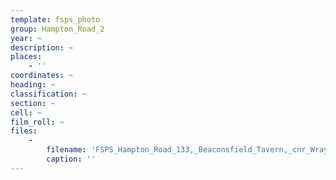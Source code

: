 ```yaml
---
template: fsps_photo
group: Hampton_Road_2
year: ~
description: ~
places:
    - ''
coordinates: ~
heading: ~
classification: ~
section: ~
cell: ~
film_roll: ~
files:
    -
        filename: 'FSPS_Hampton_Road_133,_Beaconsfield_Tavern,_cnr_Wray_Ave,_10-1-E.png'
        caption: ''
---
```

